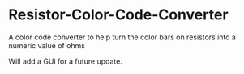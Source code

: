 # Resistor-Color-Code-Converter
A color code converter to help turn the color bars on resistors into a numeric value of ohms

Will add a GUi for a future update.
